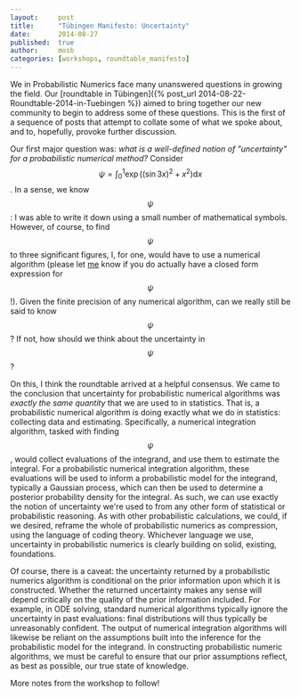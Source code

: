 ```yaml
---
layout:     post
title:      "Tübingen Manifesto: Uncertainty"
date:       2014-08-27
published:  true
author:     mosb
categories: [workshops, roundtable_manifesto]
---
```

We in Probabilistic Numerics face many unanswered questions in growing the field.
Our [roundtable in Tübingen]({% post_url 2014-08-22-Roundtable-2014-in-Tuebingen %}) aimed to bring together our new community to begin to address some of these questions. 
This is the first of a sequence of posts that attempt to collate some of what we spoke about, and to, hopefully, provoke further discussion.

Our first major question was: *what is a well-defined notion of "uncertainty" for a probabilistic numerical method?* 
Consider $$\psi = \int_{0}^{1} \exp\bigl((\sin 3 x)^2 + x^2\bigr)\mathrm{d}x$$. 
In a sense, we know $$\psi$$: I was able to write it down using a small number of mathematical symbols.
However, of course, to find $$\psi$$ to three significant figures, I, for one, would have to use a numerical algorithm (please let [me](mailto:mosb@robots.ox.ac.uk) know if you do actually have a closed form expression for $$\psi$$!). 
Given the finite precision of any numerical algorithm, can we really still be said to know $$\psi$$?
If not, how should we think about the uncertainty in $$\psi$$?

On this, I think the roundtable arrived at a helpful consensus.
We came to the conclusion that uncertainty for probabilistic numerical algorithms was *exactly the same quantity* that we are used to in statistics.
That is, a probabilistic numerical algorithm is doing exactly what we do in statistics: collecting data and estimating.
Specifically, a numerical integration algorithm, tasked with finding $$\psi$$, would collect evaluations of the integrand, and use them to estimate the integral.
For a probabilistic numerical integration algorithm, these evaluations will be used to inform a probabilistic model for the integrand, typically a Gaussian process, which can then be used to determine a posterior probability density for the integral.
As such, we can use exactly the notion of uncertainty we're used to from any other form of statistical or probabilistic reasoning.
As with other probabilistic calculations, we could, if we desired, reframe the whole of probabilistic numerics as compression, using the language of coding theory. 
Whichever language we use, uncertainty in probabilistic numerics is clearly building on solid, existing, foundations.

Of course, there is a caveat: the uncertainty returned by a probabilistic numerics algorithm is conditional on the prior information upon which it is constructed. 
Whether the returned uncertainty makes any sense will depend critically on the quality of the prior information included.
For example, in ODE solving, standard numerical algorithms typically ignore the uncertainty in past evaluations: final distributions will thus typically be unreasonably confident.
The output of numerical integration algorithms will likewise be 
reliant on the assumptions built into the inference for the probabilistic model for the integrand.
In constructing probabilistic numeric algorithms, we must be careful to ensure that our prior assumptions reflect, as best as possible, our true state of knowledge.

More notes from the workshop to follow!
